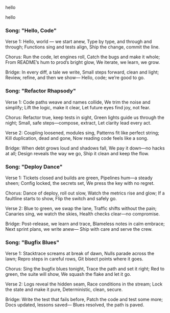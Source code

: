 
hello

hello

### Song: "Hello, Code"

Verse 1:
Hello, world — we start anew,
Type by type, and through and through;
Functions sing and tests align,
Ship the change, commit the line.

Chorus:
Run the code, let engines roll,
Catch the bugs and make it whole;
From README’s hum to prod’s bright glow,
We iterate, we learn, we grow.

Bridge:
In every diff, a tale we write,
Small steps forward, clean and light;
Review, refine, and then we show—
Hello, code; we’re good to go.


### Song: "Refactor Rhapsody"

Verse 1:
Code paths weave and names collide,
We trim the noise and simplify;
Lift the logic, make it clear,
Let future eyes find joy, not fear.

Chorus:
Refactor true, keep tests in sight,
Green lights guide us through the night;
Small, safe steps—compose, extract,
Let clarity lead every act.

Verse 2:
Coupling loosened, modules sing,
Patterns fit like perfect string;
Kill duplication, dead and gone,
Now reading code feels like a song.

Bridge:
When debt grows loud and shadows fall,
We pay it down—no hacks at all;
Design reveals the way we go,
Ship it clean and keep the flow.


### Song: "Deploy Dance"

Verse 1:
Tickets closed and builds are green,
Pipelines hum—a steady sheen;
Config locked, the secrets set,
We press the key with no regret.

Chorus:
Dance of deploy, roll out slow,
Watch the metrics rise and glow;
If a faultline starts to show,
Flip the switch and safely go.

Verse 2:
Blue to green, we swap the lane,
Traffic shifts without the pain;
Canaries sing, we watch the skies,
Health checks clear—no compromise.

Bridge:
Post-release, we learn and trace,
Blameless notes in calm embrace;
Next sprint plans, we write anew—
Ship with care and serve the crew.


### Song: "Bugfix Blues"

Verse 1:
Stacktrace screams at break of dawn,
Nulls parade across the lawn;
Repro steps in careful rows,
Git bisect points where it goes.

Chorus:
Sing the bugfix blues tonight,
Trace the path and set it right;
Red to green, the suite will show,
We squash the flake and let it go.

Verse 2:
Logs reveal the hidden seam,
Race conditions in the stream;
Lock the state and make it pure,
Deterministic, clean, secure.

Bridge:
Write the test that fails before,
Patch the code and test some more;
Docs updated, lessons saved—
Blues resolved, the path is paved.


